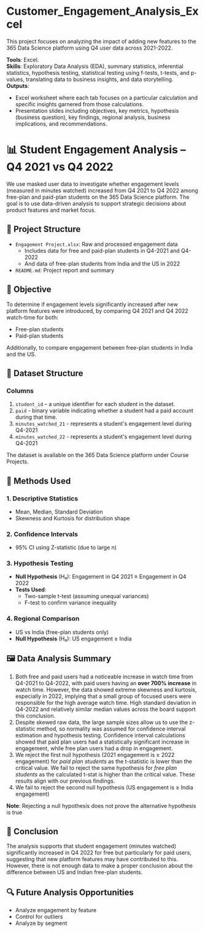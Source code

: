 # Customer_Engagement_Analysis_Excel
This project focuses on analyzing the impact of adding new features to the 365 Data Science platform using Q4 user data across 2021-2022.

**Tools**: Excel.  
**Skills**: Exploratory Data Analysis (EDA), summary statistics, inferential statistics, hypothesis testing, statistical testing using f-tests, t-tests, and p-values, translating data to business insights, and data storytelling.  
**Outputs**: 
  * Excel worksheet where each tab focuses on a particular calculation and specific insights garnered from those calculations.
  * Presentation slides including objectives, key metrics, hypothesis (business question), key findings, regional analysis, business implications, and recommendations. 

# 📊 Student Engagement Analysis – Q4 2021 vs Q4 2022
We use masked user data to investigate whether engagement levels (measured in minutes watched) increased from Q4 2021 to Q4 2022 among free-plan and paid-plan students on the 365 Data Science platform. The goal is to use data-driven analysis to support strategic decisions about product features and market focus.

## 📁 Project Structure

- `Engagement Project.xlsx`: Raw and processed engagement data
  * Includes data for free and paid-plan students in Q4-2021 and Q4-2022
  * And data of free-plan students from India and the US in 2022
- `README.md`: Project report and summary

## 🎯 Objective
To determine if engagement levels significantly increased after new platform features were introduced, by comparing Q4 2021 and Q4 2022 watch-time for both:
- Free-plan students
- Paid-plan students

Additionally, to compare engagement between free-plan students in India and the US.

## 🎲 Dataset Structure
### Columns
  1. `student_id` – a unique identifier for each student in the dataset.
  2. `paid` - binary variable indicating whether a student had a paid account during that time.
  3. `minutes_watched_21` - represents a student's engagement level during Q4-2021
  4. `minutes_watched_22` - represents a student's engagement level during Q4-2021

The dataset is available on the 365 Data Science platform under Course Projects. 

## 🔬 Methods Used
### 1. Descriptive Statistics
- Mean, Median, Standard Deviation
- Skewness and Kurtosis for distribution shape

### 2. Confidence Intervals
- 95% CI using Z-statistic (due to large n)
  
### 3. Hypothesis Testing
- **Null Hypothesis** (H₀): Engagement in Q4 2021 ≥ Engagement in Q4 2022
- **Tests Used**:
  - Two-sample t-test (assuming unequal variances)
  - F-test to confirm variance inequality

### 4. Regional Comparison
- US vs India (free-plan students only)
- **Null Hypothesis** (H₀): US engagement ≥ India
  
## 🖼️ Data Analysis Summary
  1. Both free and paid users had a noticeable increase in watch time from Q4-2021 to Q4-2022, with paid users having an **over 700% increase** in watch time. However, the data showed extreme skewness and kurtosis, especially in 2022, implying that a small group of focused users were responsible for the high average watch time. High standard deviation in Q4-2022 and relatively similar median values across the board support this conclusion.
  2. Despite skewed raw data, the large sample sizes allow us to use the z-statistic method, so normality was assumed for confidence interval estimation and hypothesis testing. Confidence interval calculations showed that paid plan users had a statistically significant increase in engagement, while free plan users had a drop in engagement.
  3. We reject the first null hypothesis (2021 engagement is ≥ 2022 engagement) for _paid plan students_ as the t-statistic is lower than the critical value. We fail to reject the same hypothesis for _free plan students_ as the calculated t-stat is higher than the critical value. These results align with our previous findings.
  4. We fail to reject the second null hypothesis (US engagement is ≥ India engagement)

**Note**: Rejecting a null hypothesis does not prove the alternative hypothesis is true

## 📌 Conclusion
The analysis supports that student engagement (minutes watched) significantly increased in Q4 2022 for free but particularly for paid users, suggesting that new platform features may have contributed to this. However, there is not enough data to make a proper conclusion about the difference between US and Indian free-plan students.

## 🔍 Future Analysis Opportunities
- Analyze engagement by feature
- Control for outliers
- Analyze by segment


